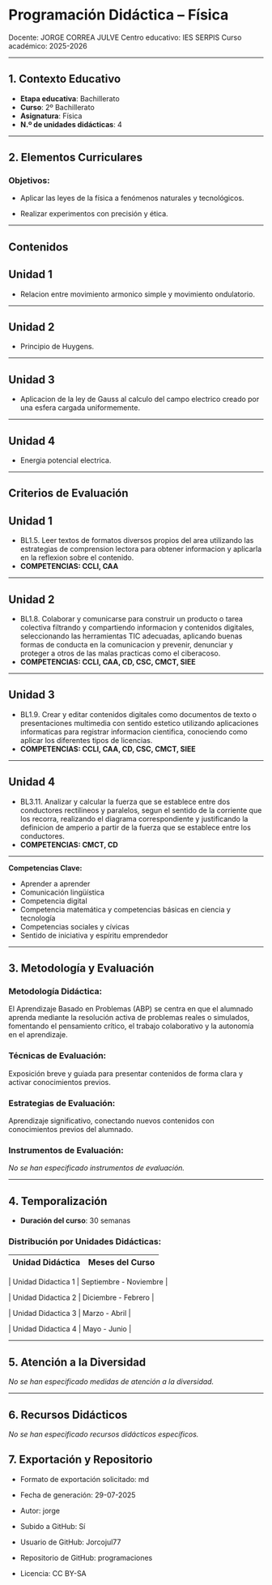 # Programación Didáctica – Física

Docente: JORGE CORREA JULVE
Centro educativo: IES SERPIS
Curso académico: 2025-2026

---

## 1. Contexto Educativo

- **Etapa educativa**: Bachillerato
- **Curso**: 2º Bachillerato
- **Asignatura**: Física
- **N.º de unidades didácticas**: 4

---

## 2. Elementos Curriculares

### Objetivos:



* Aplicar las leyes de la física a fenómenos naturales y tecnológicos.

* Realizar experimentos con precisión y ética.



---

## Contenidos

## Unidad 1
- Relacion entre movimiento armonico simple y movimiento ondulatorio.
---
## Unidad 2
- Principio de Huygens.
---
## Unidad 3
- Aplicacion de la ley de Gauss al calculo del campo electrico creado por una esfera cargada uniformemente.
---
## Unidad 4
- Energia potencial electrica.


---

## Criterios de Evaluación

## Unidad 1
- BL1.5. Leer textos de formatos diversos propios del area utilizando las estrategias de comprension lectora para obtener informacion y aplicarla en la reflexion sobre el contenido.
- **COMPETENCIAS: CCLI, CAA**
---
## Unidad 2
- BL1.8. Colaborar y comunicarse para construir un producto o tarea colectiva filtrando y compartiendo informacion y contenidos digitales, seleccionando las herramientas TIC adecuadas, aplicando buenas formas de conducta en la comunicacion y prevenir, denunciar y proteger a otros de las malas practicas como el ciberacoso.
- **COMPETENCIAS: CCLI, CAA, CD, CSC, CMCT, SIEE**
---
## Unidad 3
- BL1.9. Crear y editar contenidos digitales como documentos de texto o presentaciones multimedia con sentido estetico utilizando aplicaciones informaticas para registrar informacion cientifica, conociendo como aplicar los diferentes tipos de licencias.
- **COMPETENCIAS: CCLI, CAA, CD, CSC, CMCT, SIEE**
---
## Unidad 4
- BL3.11. Analizar y calcular la fuerza que se establece entre dos conductores rectilineos y paralelos, segun el sentido de la corriente que los recorra, realizando el diagrama correspondiente y justificando la definicion de amperio a partir de la fuerza que se establece entre los conductores.
- **COMPETENCIAS: CMCT, CD**


---

**Competencias Clave:** 
<ul>

<li>Aprender a aprender</li>

<li>Comunicación lingüística</li>

<li>Competencia digital</li>

<li>Competencia matemática y competencias básicas en ciencia y tecnología</li>

<li>Competencias sociales y cívicas</li>

<li>Sentido de iniciativa y espíritu emprendedor</li>

</ul>


---

## 3. Metodología y Evaluación

### Metodología Didáctica:

El Aprendizaje Basado en Problemas (ABP) se centra en que el alumnado aprenda mediante la resolución activa de problemas reales o simulados, fomentando el pensamiento crítico, el trabajo colaborativo y la autonomía en el aprendizaje.


### Técnicas de Evaluación:

Exposición breve y guiada para presentar contenidos de forma clara y activar conocimientos previos.


### Estrategias de Evaluación:

Aprendizaje significativo, conectando nuevos contenidos con conocimientos previos del alumnado.


### Instrumentos de Evaluación:

_No se han especificado instrumentos de evaluación._


---

## 4. Temporalización

- **Duración del curso**: 30 semanas

### **Distribución por Unidades Didácticas:**


| Unidad Didáctica | Meses del Curso |
|------------------|-----------------| 


| Unidad Didactica 1 | Septiembre - Noviembre |

| Unidad Didactica 2 | Diciembre - Febrero |

| Unidad Didactica 3 | Marzo - Abril |

| Unidad Didactica 4 | Mayo - Junio |



---

## 5. Atención a la Diversidad


_No se han especificado medidas de atención a la diversidad._


---

## 6. Recursos Didácticos


_No se han especificado recursos didácticos específicos._

## 7. Exportación y Repositorio

- Formato de exportación solicitado: md
- Fecha de generación: 29-07-2025
- Autor: jorge


- Subido a GitHub: Sí
- Usuario de GitHub: Jorcojul77
- Repositorio de GitHub: programaciones

- Licencia: CC BY-SA


